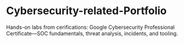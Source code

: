 # Cybersecurity-related-Portfolio
Hands-on labs from cerifications: Google Cybersecurity Professional Certificate—SOC fundamentals, threat analysis, incidents, and tooling.
